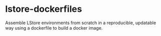 # lstore-dockerfiles
Assemble LStore environments from scratch in a reproducible, updatable way using a dockerfile to build a docker image.
